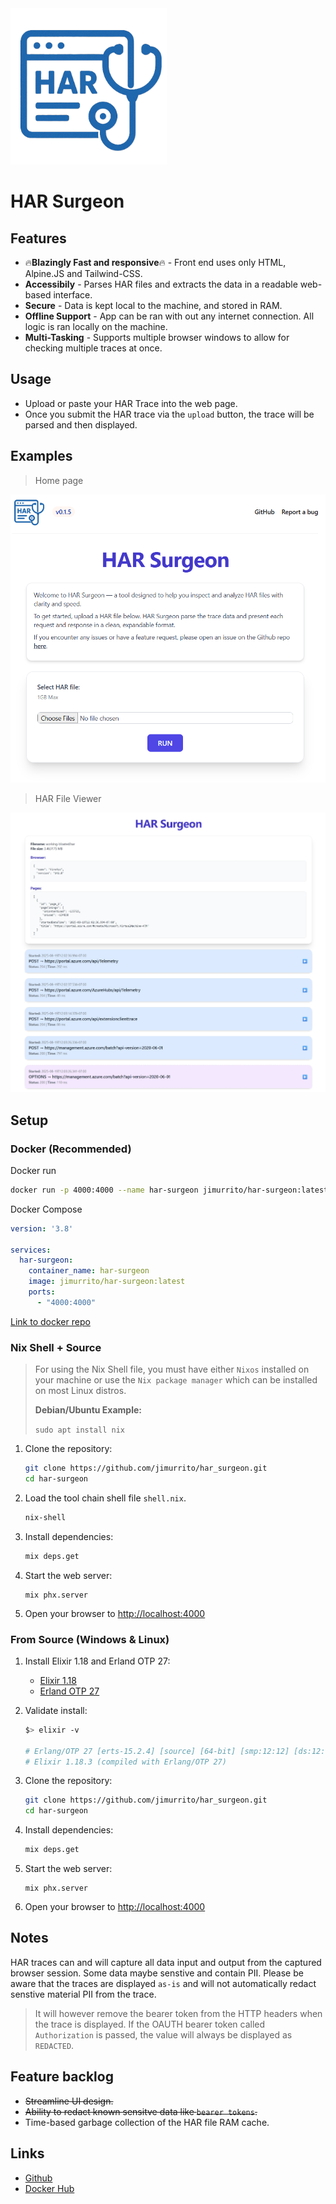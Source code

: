 <img src="priv/static/images/har_surgeon_logo_op.png" style="height:250px; width:auto;">

# HAR Surgeon


## Features

- 🔥**Blazingly Fast and responsive**🔥 - Front end uses only HTML, Alpine.JS and Tailwind-CSS.
- **Accessibily** - Parses HAR files and extracts the data in a readable web-based interface.
- **Secure** - Data is kept local to the machine, and stored in RAM.
- **Offline Support** - App can be ran with out any internet connection. All logic is ran locally on the machine.
- **Multi-Tasking** - Supports multiple browser windows to allow for checking multiple traces at once.


## Usage

- Upload or paste your HAR Trace into the web page.
- Once you submit the HAR trace via the `upload` button, the trace will be parsed and then displayed.


## Examples

> Home page

<img src="sample-images/home-view.png">

<br>

> HAR File Viewer

<img src="sample-images/json-view.jpeg">



## Setup

### Docker (Recommended)

Docker run

```bash
docker run -p 4000:4000 --name har-surgeon jimurrito/har-surgeon:latest
```

Docker Compose

```yaml
version: '3.8'

services:
  har-surgeon:
    container_name: har-surgeon
    image: jimurrito/har-surgeon:latest
    ports:
      - "4000:4000"
```

[Link to docker repo](https://hub.docker.com/r/jimurrito/har-surgeon)


### Nix Shell + Source

> For using the Nix Shell file, you must have either `Nixos` installed on your machine or use the `Nix package manager` which can be installed on most Linux distros.
>
> **Debian/Ubuntu Example:**
> 
> `sudo apt install nix`
> 

1. Clone the repository:
    ```bash
    git clone https://github.com/jimurrito/har_surgeon.git
    cd har-surgeon
    ```

2. Load the tool chain shell file `shell.nix`.
    ```bash
    nix-shell
    ```

3. Install dependencies:
    ``` bash
    mix deps.get
    ```

4. Start the web server:
   ```
   mix phx.server
   ```

5. Open your browser to [http://localhost:4000](http://localhost:4000)



### From Source (Windows & Linux)

1. Install Elixir 1.18 and Erland OTP 27:

    - [Elixir 1.18](https://elixir-lang.org/install.html)
    - [Erland OTP 27](https://www.erlang.org/downloads/27)

2. Validate install:
    ```bash
    $> elixir -v

    # Erlang/OTP 27 [erts-15.2.4] [source] [64-bit] [smp:12:12] [ds:12:12:10] [async-threads:1] [jit:ns]
    # Elixir 1.18.3 (compiled with Erlang/OTP 27)
    ```

3. Clone the repository:
    ```bash
    git clone https://github.com/jimurrito/har_surgeon.git
    cd har-surgeon
    ```

4. Install dependencies:
    ``` bash
    mix deps.get
    ```

5. Start the web server:
   ```
   mix phx.server
   ```

6. Open your browser to [http://localhost:4000](http://localhost:4000)


## Notes
HAR traces can and will capture all data input and output from the captured browser session. Some data maybe senstive and contain PII. Please be aware that the traces are displayed `as-is` and will not automatically redact senstive material PII from the trace.

> It will however remove the bearer token from the HTTP headers when the trace is displayed. If the OAUTH bearer token called `Authorization` is passed, the value will always be displayed as `REDACTED`.


## Feature backlog
- ~~Streamline UI design.~~
- ~~Ability to redact known sensitve data like `bearer tokens`.~~
- Time-based garbage collection of the HAR file RAM cache.

## Links

- [Github](https://github.com/jimurrito/Har-Surgeon)
- [Docker Hub](https://hub.docker.com/r/jimurrito/har-surgeon)
